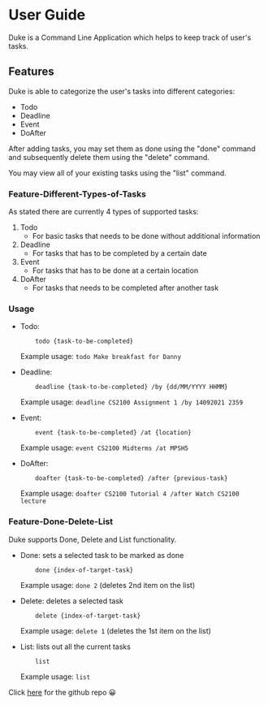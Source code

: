 # User Guide
Duke is a Command Line Application which helps to keep track of user's tasks.

## Features 
Duke is able to categorize the user's tasks into different categories:
* Todo 
* Deadline
* Event
* DoAfter

After adding tasks, you may set them as done using the "done" command and subsequently delete them using the "delete" command.

You may view all of your existing tasks using the "list" command.

### Feature-Different-Types-of-Tasks

As stated there are currently 4 types of supported tasks:
1. Todo
    * For basic tasks that needs to be done without additional information
2. Deadline
    * For tasks that has to be completed by a certain date
3. Event
    * For tasks that has to be done at a certain location
4. DoAfter
    * For tasks that needs to be completed after another task

### Usage
* Todo:
    ```
        todo {task-to-be-completed}
    ```
    Example usage: `todo Make breakfast for Danny`

* Deadline:
    ```
        deadline {task-to-be-completed} /by {dd/MM/YYYY HHMM} 
    ```
    Example usage: `deadline CS2100 Assignment 1 /by 14092021 2359`

* Event:
    ```
        event {task-to-be-completed} /at {location}
    ```
    Example usage: `event CS2100 Midterms /at MPSH5`

* DoAfter:
    ```
        doafter {task-to-be-completed} /after {previous-task}
    ```
    Example usage: `doafter CS2100 Tutorial 4 /after Watch CS2100 lecture`

### Feature-Done-Delete-List

Duke supports Done, Delete and List functionality.
* Done: sets a selected task to be marked as done
    ```
        done {index-of-target-task}
    ```
    Example usage: `done 2` (deletes 2nd item on the list)

* Delete: deletes a selected task
    ```
        delete {index-of-target-task}
    ```
    Example usage: `delete 1` (deletes the 1st item on the list)

* List: lists out all the current tasks
    ```
        list
    ```
    Example usage: `list`

Click [here](https://github.com/muhammad-faruq/ip) for the github repo :grinning: